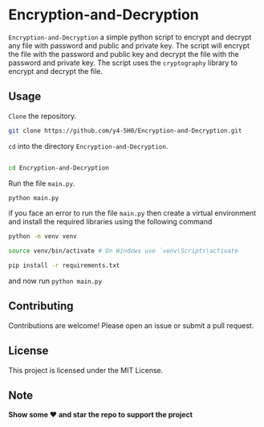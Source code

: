 # Encryption-and-Decryption
`Encryption-and-Decryption` a simple python script to encrypt and decrypt any file with password and public and private key. The script will encrypt the file with the password and public key and decrypt the file with the password and private key. The script uses the `cryptography` library to encrypt and decrypt the file.

## Usage

`Clone` the repository.

```bash
git clone https://github.com/y4-5H0/Encryption-and-Decryption.git
```
`cd` into the directory `Encryption-and-Decryption`.
```bash

cd Encryption-and-Decryption
```

Run the file `main.py`.
```bash
python main.py
```

if you face an error to run the file `main.py` then create a virtual environment and install the required libraries using the following command

```bash
python -m venv venv
```
```bash
source venv/bin/activate # On Windows use `venv\Scripts\activate
```
```bash
pip install -r requirements.txt
```
and now run `python main.py`

## Contributing
Contributions are welcome! Please open an issue or submit a pull request.

## License
This project is licensed under the MIT License.

## Note


**Show some ❤️ and star the repo to support the project**
